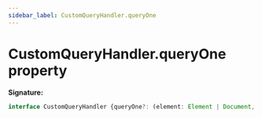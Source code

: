 ```yaml
---
sidebar_label: CustomQueryHandler.queryOne
---
```

# CustomQueryHandler.queryOne property

**Signature:**

```typescript
interface CustomQueryHandler {queryOne?: (element: Element | Document, selector: string) => Element | null;}
```
